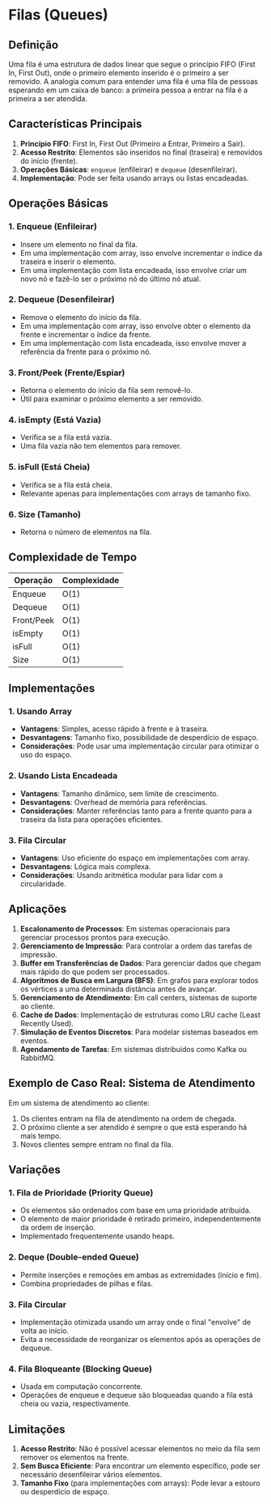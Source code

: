 # Filas (Queues)

## Definição

Uma fila é uma estrutura de dados linear que segue o princípio FIFO (First In, First Out), onde o primeiro elemento inserido é o primeiro a ser removido. A analogia comum para entender uma fila é uma fila de pessoas esperando em um caixa de banco: a primeira pessoa a entrar na fila é a primeira a ser atendida.

## Características Principais

1. **Princípio FIFO**: First In, First Out (Primeiro a Entrar, Primeiro a Sair).
2. **Acesso Restrito**: Elementos são inseridos no final (traseira) e removidos do início (frente).
3. **Operações Básicas**: `enqueue` (enfileirar) e `dequeue` (desenfileirar).
4. **Implementação**: Pode ser feita usando arrays ou listas encadeadas.

## Operações Básicas

### 1. Enqueue (Enfileirar)
- Insere um elemento no final da fila.
- Em uma implementação com array, isso envolve incrementar o índice da traseira e inserir o elemento.
- Em uma implementação com lista encadeada, isso envolve criar um novo nó e fazê-lo ser o próximo nó do último nó atual.

### 2. Dequeue (Desenfileirar)
- Remove o elemento do início da fila.
- Em uma implementação com array, isso envolve obter o elemento da frente e incrementar o índice da frente.
- Em uma implementação com lista encadeada, isso envolve mover a referência da frente para o próximo nó.

### 3. Front/Peek (Frente/Espiar)
- Retorna o elemento do início da fila sem removê-lo.
- Útil para examinar o próximo elemento a ser removido.

### 4. isEmpty (Está Vazia)
- Verifica se a fila está vazia.
- Uma fila vazia não tem elementos para remover.

### 5. isFull (Está Cheia)
- Verifica se a fila está cheia.
- Relevante apenas para implementações com arrays de tamanho fixo.

### 6. Size (Tamanho)
- Retorna o número de elementos na fila.

## Complexidade de Tempo

| Operação | Complexidade |
|----------|--------------|
| Enqueue  | O(1)         |
| Dequeue  | O(1)         |
| Front/Peek | O(1)       |
| isEmpty  | O(1)         |
| isFull   | O(1)         |
| Size     | O(1)         |

## Implementações

### 1. Usando Array
- **Vantagens**: Simples, acesso rápido à frente e à traseira.
- **Desvantagens**: Tamanho fixo, possibilidade de desperdício de espaço.
- **Considerações**: Pode usar uma implementação circular para otimizar o uso do espaço.

### 2. Usando Lista Encadeada
- **Vantagens**: Tamanho dinâmico, sem limite de crescimento.
- **Desvantagens**: Overhead de memória para referências.
- **Considerações**: Manter referências tanto para a frente quanto para a traseira da lista para operações eficientes.

### 3. Fila Circular
- **Vantagens**: Uso eficiente do espaço em implementações com array.
- **Desvantagens**: Lógica mais complexa.
- **Considerações**: Usando aritmética modular para lidar com a circularidade.

## Aplicações

1. **Escalonamento de Processos**: Em sistemas operacionais para gerenciar processos prontos para execução.
2. **Gerenciamento de Impressão**: Para controlar a ordem das tarefas de impressão.
3. **Buffer em Transferências de Dados**: Para gerenciar dados que chegam mais rápido do que podem ser processados.
4. **Algoritmos de Busca em Largura (BFS)**: Em grafos para explorar todos os vértices a uma determinada distância antes de avançar.
5. **Gerenciamento de Atendimento**: Em call centers, sistemas de suporte ao cliente.
6. **Cache de Dados**: Implementação de estruturas como LRU cache (Least Recently Used).
7. **Simulação de Eventos Discretos**: Para modelar sistemas baseados em eventos.
8. **Agendamento de Tarefas**: Em sistemas distribuídos como Kafka ou RabbitMQ.

## Exemplo de Caso Real: Sistema de Atendimento

Em um sistema de atendimento ao cliente:

1. Os clientes entram na fila de atendimento na ordem de chegada.
2. O próximo cliente a ser atendido é sempre o que está esperando há mais tempo.
3. Novos clientes sempre entram no final da fila.

## Variações

### 1. Fila de Prioridade (Priority Queue)
- Os elementos são ordenados com base em uma prioridade atribuída.
- O elemento de maior prioridade é retirado primeiro, independentemente da ordem de inserção.
- Implementado frequentemente usando heaps.

### 2. Deque (Double-ended Queue)
- Permite inserções e remoções em ambas as extremidades (início e fim).
- Combina propriedades de pilhas e filas.

### 3. Fila Circular
- Implementação otimizada usando um array onde o final "envolve" de volta ao início.
- Evita a necessidade de reorganizar os elementos após as operações de dequeue.

### 4. Fila Bloqueante (Blocking Queue)
- Usada em computação concorrente.
- Operações de enqueue e dequeue são bloqueadas quando a fila está cheia ou vazia, respectivamente.

## Limitações

1. **Acesso Restrito**: Não é possível acessar elementos no meio da fila sem remover os elementos na frente.
2. **Sem Busca Eficiente**: Para encontrar um elemento específico, pode ser necessário desenfileirar vários elementos.
3. **Tamanho Fixo** (para implementações com arrays): Pode levar a estouro ou desperdício de espaço.
